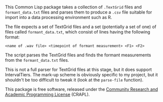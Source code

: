 This Common Lisp package takes a collection of `.TextGrid` files and
`formant_data.txt` files and parses them to produce a `.csv` file
suitable for import into a data processing environment such as R.

The file expects a set of TextGrid files and a set (potentially a set
of one) of files called `formant_data.txt`, which consist of lines
having the following format:

````
<name of .wav file> <timepoint of formant measurement> <F1> <F2>
````

The script parses the TextGrid files and finds the formant
measurements from the `formant_data.txt` files.

This is not a full parser for TextGrid files at this stage, but it
does support IntervalTiers. The mark-up scheme is obviously specific
to my project, but it shouldn't be too difficult to tweak it (look at
the `parse-file` function).

This package is free software, released under the
[Community Research and Academic Programming License](http://matt.might.net/articles/crapl/) (CRAPL).
